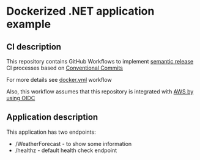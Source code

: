 # Dockerized .NET application example

## CI description

This repository contains GitHub Workflows to implement [semantic release](https://github.com/semantic-release/semantic-release) CI processes based on [Conventional Commits](https://www.conventionalcommits.org/en/v1.0.0/)

For more details see [docker.yml](./.github/workflows/docker.yml) workflow

Also, this workflow assumes that this repository is integrated with [AWS by using OIDC](https://docs.github.com/en/actions/deployment/security-hardening-your-deployments/configuring-openid-connect-in-amazon-web-services)

## Application description

This application has two endpoints:

* /WeatherForecast - to show some information
* /healthz - default health check endpoint
